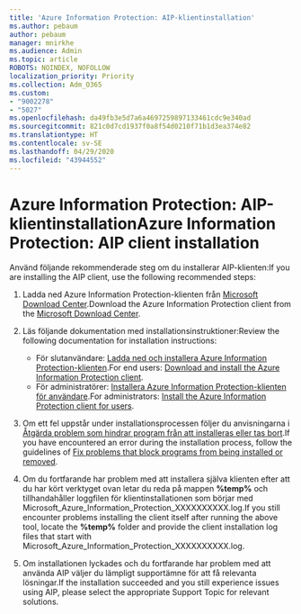 ```yaml
---
title: 'Azure Information Protection: AIP-klientinstallation'
ms.author: pebaum
author: pebaum
manager: mnirkhe
ms.audience: Admin
ms.topic: article
ROBOTS: NOINDEX, NOFOLLOW
localization_priority: Priority
ms.collection: Adm_O365
ms.custom:
- "9002278"
- "5027"
ms.openlocfilehash: da49fb3e5d7a6a4697259897133461cdc9e340ad
ms.sourcegitcommit: 821c0d7cd1937f0a8f54d0210f71b1d3ea374e82
ms.translationtype: HT
ms.contentlocale: sv-SE
ms.lasthandoff: 04/29/2020
ms.locfileid: "43944552"
---
```

# <a name="azure-information-protection-aip-client-installation"></a><span data-ttu-id="485de-102">Azure Information Protection: AIP-klientinstallation</span><span class="sxs-lookup"><span data-stu-id="485de-102">Azure Information Protection: AIP client installation</span></span>

<span data-ttu-id="485de-103">Använd följande rekommenderade steg om du installerar AIP-klienten:</span><span class="sxs-lookup"><span data-stu-id="485de-103">If you are installing the AIP client, use the following recommended steps:</span></span>

1. <span data-ttu-id="485de-104">Ladda ned Azure Information Protection-klienten från [Microsoft Download Center](https://www.microsoft.com/download/details.aspx?id=53018).</span><span class="sxs-lookup"><span data-stu-id="485de-104">Download the Azure Information Protection client from the [Microsoft Download Center](https://www.microsoft.com/download/details.aspx?id=53018).</span></span>

2. <span data-ttu-id="485de-105">Läs följande dokumentation med installationsinstruktioner:</span><span class="sxs-lookup"><span data-stu-id="485de-105">Review the following documentation for installation instructions:</span></span>

    - <span data-ttu-id="485de-106">För slutanvändare: [Ladda ned och installera Azure Information Protection-klienten](https://docs.microsoft.com/azure/information-protection/rms-client/install-client-app).</span><span class="sxs-lookup"><span data-stu-id="485de-106">For end users: [Download and install the Azure Information Protection client](https://docs.microsoft.com/azure/information-protection/rms-client/install-client-app).</span></span>
    - <span data-ttu-id="485de-107">För administratörer: [Installera Azure Information Protection-klienten för användare](https://docs.microsoft.com/azure/information-protection/rms-client/client-admin-guide-install).</span><span class="sxs-lookup"><span data-stu-id="485de-107">For administrators: [Install the Azure Information Protection client for users](https://docs.microsoft.com/azure/information-protection/rms-client/client-admin-guide-install).</span></span>

3. <span data-ttu-id="485de-108">Om ett fel uppstår under installationsprocessen följer du anvisningarna i [Åtgärda problem som hindrar program från att installeras eller tas bort](https://support.microsoft.com/help/17588/windows-fix-problems-that-block-programs-being-installed-or-removed).</span><span class="sxs-lookup"><span data-stu-id="485de-108">If you have encountered an error during the installation process, follow the guidelines of [Fix problems that block programs from being installed or removed](https://support.microsoft.com/help/17588/windows-fix-problems-that-block-programs-being-installed-or-removed).</span></span>

4. <span data-ttu-id="485de-109">Om du fortfarande har problem med att installera själva klienten efter att du har kört verktyget ovan letar du reda på mappen **%temp%** och tillhandahåller loggfilen för klientinstallationen som börjar med Microsoft_Azure_Information_Protection_XXXXXXXXXX.log.</span><span class="sxs-lookup"><span data-stu-id="485de-109">If you still encounter problems installing the client itself after running the above tool, locate the **%temp%** folder and provide the client installation log files that start with Microsoft_Azure_Information_Protection_XXXXXXXXXX.log.</span></span>

5. <span data-ttu-id="485de-110">Om installationen lyckades och du fortfarande har problem med att använda AIP väljer du lämpligt supportämne för att få relevanta lösningar.</span><span class="sxs-lookup"><span data-stu-id="485de-110">If the installation succeeded and you still experience issues using AIP, please select the appropriate Support Topic for relevant solutions.</span></span>
